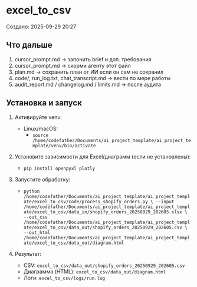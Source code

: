 # excel_to_csv

Создано: 2025-09-29 20:27

## Что дальше
  1) cursor_prompt.md → запонить brief и доп. требования
  2) cursor_prompt.md → скорми агенту этот файл
  3) plan.md → сохранить план от ИИ если он сам не сохранил
  4) code/, run_log.txt, chat_transcript.md → вести по мере работы
  5) audit_report.md / changelog.md / limits.md → после аудита

## Установка и запуск

1. Активируйте venv:
   - Linux/macOS:
     - `source /home/codefather/Documents/ai_project_template/ai_project_template/venv/bin/activate`

2. Установите зависимости для Excel/диаграмм (если не установлены):
   - `pip install openpyxl plotly`

3. Запустите обработку:
   - `python /home/codefather/Documents/ai_project_template/ai_project_template/excel_to_csv/code/process_shopify_orders.py \
      --input /home/codefather/Documents/ai_project_template/ai_project_template/excel_to_csv/data_in/shopify_orders_20250929_202605.xlsx \
      --out_csv /home/codefather/Documents/ai_project_template/ai_project_template/excel_to_csv/data_out/shopify_orders_20250929_202605.csv \
      --out_html /home/codefather/Documents/ai_project_template/ai_project_template/excel_to_csv/data_out/diagram.html`

4. Результат:
   - CSV: `excel_to_csv/data_out/shopify_orders_20250929_202605.csv`
   - Диаграмма (HTML): `excel_to_csv/data_out/diagram.html`
   - Логи: `excel_to_csv/logs/run.log`
